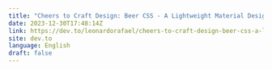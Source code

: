 ```yaml
---
title: "Cheers to Craft Design: Beer CSS - A Lightweight Material Design Framework"
date: 2023-12-30T17:48:14Z
link: https://dev.to/leonardorafael/cheers-to-craft-design-beer-css-a-lightweight-material-design-framework-3gkp?utm_medium=RSS&utm_source=news.12bit.vn
site: dev.to
language: English
draft: false
---
```

